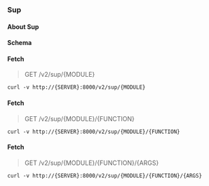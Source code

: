 ### Sup

#### About Sup

#### Schema



#### Fetch

> GET /v2/sup/{MODULE}

```curl
curl -v http://{SERVER}:8000/v2/sup/{MODULE}
```

#### Fetch

> GET /v2/sup/{MODULE}/{FUNCTION}

```curl
curl -v http://{SERVER}:8000/v2/sup/{MODULE}/{FUNCTION}
```

#### Fetch

> GET /v2/sup/{MODULE}/{FUNCTION}/{ARGS}

```curl
curl -v http://{SERVER}:8000/v2/sup/{MODULE}/{FUNCTION}/{ARGS}
```

